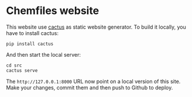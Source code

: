 # Chemfiles website

This website use [cactus](https://github.com/koenbok/Cactus) as static website generator.
To build it locally, you have to install cactus:

```
pip install cactus
```

And then start the local server:
```
cd src
cactus serve
```

The `http://127.0.0.1:8000` URL now point on a local version of this site. Make your
changes, commit them and then push to Github to deploy.
